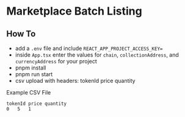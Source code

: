 # Marketplace Batch Listing

## How To
- add a `.env` file and include `REACT_APP_PROJECT_ACCESS_KEY=`
- inside `App.tsx` enter the values for `chain`, `collectionAddress`, and `currencyAddress` for your project
- pnpm install
- pnpm run start
- csv upload with headers: tokenId	price quantity

Example CSV File

```
tokenId	price quantity
0	5	1
```

